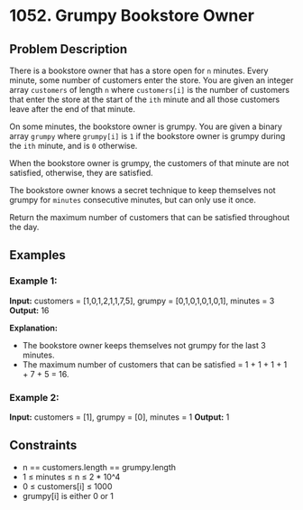 # 1052. Grumpy Bookstore Owner

## Problem Description

There is a bookstore owner that has a store open for `n` minutes. Every minute, some number of customers enter the store. You are given an integer array `customers` of length `n` where `customers[i]` is the number of customers that enter the store at the start of the `ith` minute and all those customers leave after the end of that minute.

On some minutes, the bookstore owner is grumpy. You are given a binary array `grumpy` where `grumpy[i]` is `1` if the bookstore owner is grumpy during the `ith` minute, and is `0` otherwise.

When the bookstore owner is grumpy, the customers of that minute are not satisfied, otherwise, they are satisfied.

The bookstore owner knows a secret technique to keep themselves not grumpy for `minutes` consecutive minutes, but can only use it once.

Return the maximum number of customers that can be satisfied throughout the day.

## Examples

### Example 1:

**Input:** customers = [1,0,1,2,1,1,7,5], grumpy = [0,1,0,1,0,1,0,1], minutes = 3
**Output:** 16

**Explanation:** 
- The bookstore owner keeps themselves not grumpy for the last 3 minutes.
- The maximum number of customers that can be satisfied = 1 + 1 + 1 + 1 + 7 + 5 = 16.

### Example 2:

**Input:** customers = [1], grumpy = [0], minutes = 1
**Output:** 1

## Constraints

- n == customers.length == grumpy.length
- 1 ≤ minutes ≤ n ≤ 2 * 10^4
- 0 ≤ customers[i] ≤ 1000
- grumpy[i] is either 0 or 1